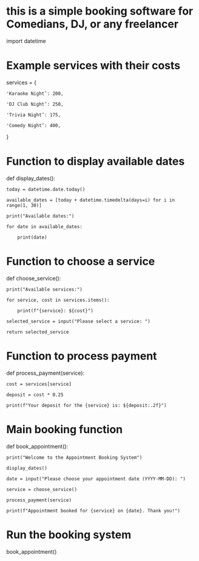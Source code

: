 # this is a simple booking software for Comedians, DJ, or any freelancer
import datetime 

 

# Example services with their costs 

services = { 

    'Karaoke Night’: 200, 

    'DJ Club Night’: 250, 

    'Trivia Night’: 175, 

    'Comedy Night’: 400, 

} 

 

# Function to display available dates 

def display_dates(): 

    today = datetime.date.today() 

    available_dates = [today + datetime.timedelta(days=i) for i in range(1, 30)] 

    print("Available dates:") 

    for date in available_dates: 

        print(date) 

 

# Function to choose a service 

def choose_service(): 

    print("Available services:") 

    for service, cost in services.items(): 

        print(f"{service}: ${cost}") 

    selected_service = input("Please select a service: ") 

    return selected_service 

 

# Function to process payment 

def process_payment(service): 

    cost = services[service] 

    deposit = cost * 0.25 

    print(f"Your deposit for the {service} is: ${deposit:.2f}") 

 

# Main booking function 

def book_appointment(): 

    print("Welcome to the Appointment Booking System") 

    display_dates() 

    date = input("Please choose your appointment date (YYYY-MM-DD): ") 

    service = choose_service() 

    process_payment(service) 

    print(f"Appointment booked for {service} on {date}. Thank you!") 

 

# Run the booking system 

book_appointment() 
